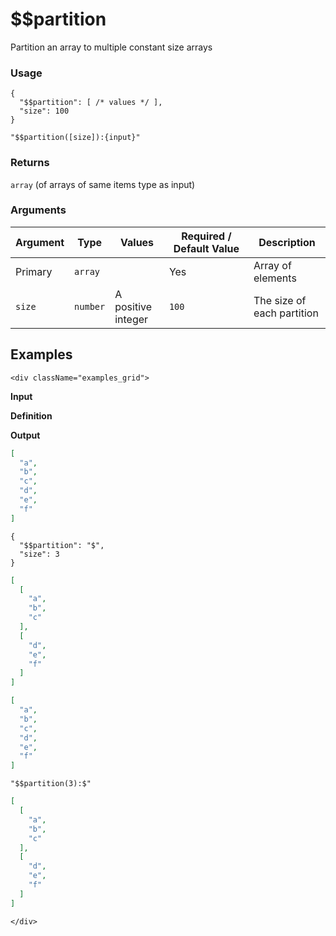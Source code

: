# $$partition

Partition an array to multiple constant size arrays 

### Usage
```transformers
{
  "$$partition": [ /* values */ ],
  "size": 100
}
```
```transformers
"$$partition([size]):{input}"
```
### Returns
`array` (of arrays of same items type as input)

### Arguments
| Argument | Type     | Values             | Required / Default&nbsp;Value | Description                |
|----------|----------|--------------------|-------------------------------|----------------------------|
| Primary  | `array`  |                    | Yes                           | Array of elements          |
| `size`   | `number` | A positive integer | `100`                         | The size of each partition |

## Examples
```mdx-code-block
<div className="examples_grid">
```

**Input**

**Definition**

**Output**


```json
[
  "a",
  "b",
  "c",
  "d",
  "e",
  "f"
]
```
```transformers
{ 
  "$$partition": "$", 
  "size": 3 
}
```
```json
[
  [
    "a",
    "b",
    "c"
  ],
  [
    "d",
    "e",
    "f"
  ]
]
```


```json
[
  "a",
  "b",
  "c",
  "d",
  "e",
  "f"
]
```
```transformers
"$$partition(3):$"
```
```json
[
  [
    "a",
    "b",
    "c"
  ],
  [
    "d",
    "e",
    "f"
  ]
]
```

```mdx-code-block
</div>
```

